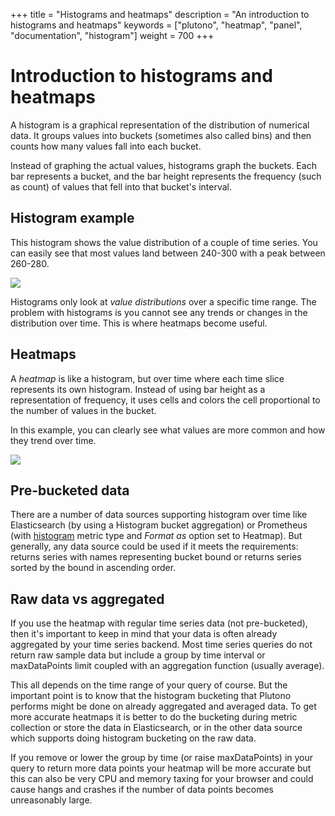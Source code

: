 +++
title = "Histograms and heatmaps"
description = "An introduction to histograms and heatmaps"
keywords = ["plutono", "heatmap", "panel", "documentation", "histogram"]
weight = 700
+++

# Introduction to histograms and heatmaps

A histogram is a graphical representation of the distribution of numerical data. It groups values into buckets
(sometimes also called bins) and then counts how many values fall into each bucket.

Instead of graphing the actual values, histograms graph the buckets. Each bar represents a bucket,
and the bar height represents the frequency (such as count) of values that fell into that bucket's interval.

## Histogram example

This histogram shows the value distribution of a couple of time series. You can easily see that
most values land between 240-300 with a peak between 260-280.

![](/static/img/docs/v43/heatmap_histogram.png)

Histograms only look at _value distributions_ over a specific time range. The problem with histograms is you cannot see any trends or changes in the distribution over time.
This is where heatmaps become useful.

## Heatmaps

A _heatmap_ is like a histogram, but over time where each time slice represents its own histogram. Instead of using bar height as a representation of frequency, it uses cells and colors the cell proportional to the number of values in the bucket.

In this example, you can clearly see what values are more common and how they trend over time.

![](/static/img/docs/v43/heatmap_histogram_over_time.png)

## Pre-bucketed data

There are a number of data sources supporting histogram over time like Elasticsearch (by using a Histogram bucket
aggregation) or Prometheus (with [histogram](https://prometheus.io/docs/concepts/metric_types/#histogram) metric type
and *Format as* option set to Heatmap). But generally, any data source could be used if it meets the requirements:
returns series with names representing bucket bound or returns series sorted by the bound in ascending order.

## Raw data vs aggregated

If you use the heatmap with regular time series data (not pre-bucketed), then it's important to keep in mind that your data
is often already aggregated by your time series backend. Most time series queries do not return raw sample data
but include a group by time interval or maxDataPoints limit coupled with an aggregation function (usually average).

This all depends on the time range of your query of course. But the important point is to know that the histogram bucketing
that Plutono performs might be done on already aggregated and averaged data. To get more accurate heatmaps it is better
to do the bucketing during metric collection or store the data in Elasticsearch, or in the other data source which
supports doing histogram bucketing on the raw data.

If you remove or lower the group by time (or raise maxDataPoints) in your query to return more data points your heatmap will be
more accurate but this can also be very CPU and memory taxing for your browser and could cause hangs and crashes if the number of
data points becomes unreasonably large.
